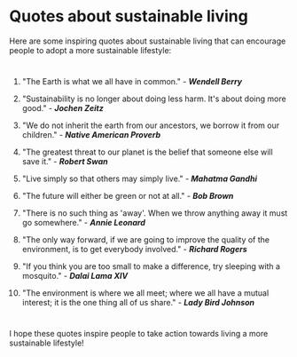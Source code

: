 # Quotes about sustainable living

Here are some inspiring quotes about sustainable living that can encourage people to adopt a more sustainable lifestyle:

#

1. "The Earth is what we all have in common." - **_*Wendell Berry*_**

2. "Sustainability is no longer about doing less harm. It's about doing more good." - **_*Jochen Zeitz*_**

3. "We do not inherit the earth from our ancestors, we borrow it from our children." - **_*Native American Proverb*_**

4. "The greatest threat to our planet is the belief that someone else will save it." - **_*Robert Swan*_**

5. "Live simply so that others may simply live." - **_*Mahatma Gandhi*_**

6. "The future will either be green or not at all." - **_*Bob Brown*_**

7. "There is no such thing as 'away'. When we throw anything away it must go somewhere." - **_*Annie Leonard*_**

8. "The only way forward, if we are going to improve the quality of the environment, is to get everybody involved." - **_*Richard Rogers*_**

9. "If you think you are too small to make a difference, try sleeping with a mosquito." - **_*Dalai Lama XIV*_**

10. "The environment is where we all meet; where we all have a mutual interest; it is the one thing all of us share." - **_*Lady Bird Johnson*_**

#

I hope these quotes inspire people to take action towards living a more sustainable lifestyle!

